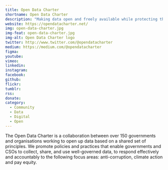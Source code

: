 ```yaml
---
title: Open Data Charter
shortname: Open Data Charter
description: "Making data open and freely available while protecting the rights of people and communities."
website: https://opendatacharter.net/
img: open-data-charter.jpg
img-feat: open-data-charter.jpg
img-alt: Open Data Charter logo
twitter: http://www.twitter.com/@opendatacharter
medium: https://medium.com/@opendatacharter
figma: 
youtube: 
vimeo: 
linkedin: 
instagram: 
facebook: 
github: 
flickr: 
tumblr: 
rss: 
donate: 
category:
  - Community
  - Data
  - Digital
  - Open
---
```


The Open Data Charter is a collaboration between over 150 governments and organisations working to open up data based on a shared set of principles. We promote policies and practices that enable governments and CSOs to collect, share, and use well-governed data, to respond effectively and accountably to the following focus areas: anti-corruption, climate action and pay equity.